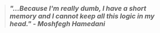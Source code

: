 
> *"...Because I'm really dumb, I have a short memory and I cannot keep all this logic in my head." - Moshfegh Hamedani*
> --------------------------------
